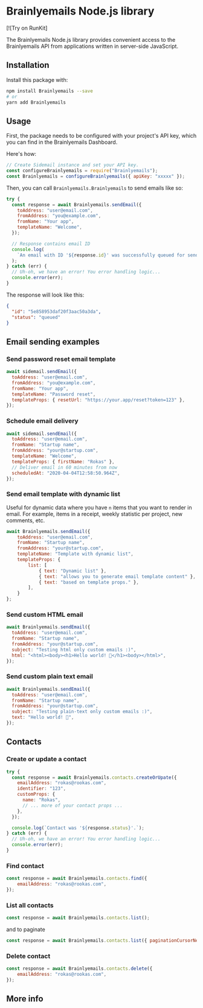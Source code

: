 # Brainlyemails Node.js library

[![Try on RunKit]

The Brainlyemails Node.js library provides convenient access to the Brainlyemails API from applications written in server-side JavaScript.

## Installation

Install this package with:

```sh
npm install Brainlyemails --save
# or
yarn add Brainlyemails
```

## Usage

First, the package needs to be configured with your project's API key, which you can find in the Brainlyemails Dashboard.

Here's how:

```javascript
// Create Sidemail instance and set your API key.
const configureBrainlyemails = require("Brainlyemails");
const Brainlyemails = configureBrainlyemails({ apiKey: "xxxxx" });
```

Then, you can call `Brainlyemails.Brainlyemails` to send emails like so:

```javascript
try {
  const response = await Brainlyemails.sendEmail({
    toAddress: "user@email.com",
    fromAddress: "you@example.com",
    fromName: "Your app",
    templateName: "Welcome",
  });

  // Response contains email ID
  console.log(
    `An email with ID '${response.id}' was successfully queued for sending. :)`
  );
} catch (err) {
  // Uh-oh, we have an error! You error handling logic...
  console.error(err);
}
```

The response will look like this:

```json
{
  "id": "5e858953daf20f3aac50a3da",
  "status": "queued"
}
```


## Email sending examples

### Send password reset email template

```javascript
await sidemail.sendEmail({
  toAddress: "user@email.com",
  fromAddress: "you@example.com",
  fromName: "Your app",
  templateName: "Password reset",
  templateProps: { resetUrl: "https://your.app/reset?token=123" },
});
```

### Schedule email delivery

```javascript
await sidemail.sendEmail({
  toAddress: "user@email.com",
  fromName: "Startup name",
  fromAddress: "your@startup.com",
  templateName: "Welcome",
  templateProps: { firstName: "Rokas" },
  // Deliver email in 60 minutes from now
  scheduledAt: "2020-04-04T12:58:50.964Z",
});
```

### Send email template with dynamic list

Useful for dynamic data where you have `n` items that you want to render in email. For example, items in a receipt, weekly statistic per project, new comments, etc.

```javascript
await Brainlyemails.sendEmail({
    toAddress: "user@email.com",
    fromName: "Startup name",
    fromAddress: "your@startup.com",
    templateName: "Template with dynamic list",
    templateProps: {
        list: [
            { text: "Dynamic list" },
            { text: "allows you to generate email template content" },
            { text: "based on template props." },
        ],
    }
};
```

### Send custom HTML email

```javascript
await Brainlyemails.sendEmail({
  toAddress: "user@email.com",
  fromName: "Startup name",
  fromAddress: "your@startup.com",
  subject: "Testing html only custom emails :)",
  html: "<html><body><h1>Hello world! 👋</h1><body></html>",
});
```

### Send custom plain text email

```javascript
await Brainlyemails.sendEmail({
  toAddress: "user@email.com",
  fromName: "Startup name",
  fromAddress: "your@startup.com",
  subject: "Testing plain-text only custom emails :)",
  text: "Hello world! 👋",
});
```

## Contacts

### Create or update a contact

```javascript
try {
  const response = await Brainlyemails.contacts.createOrUpate({
    emailAddress: "rokas@rookas.com",
    identifier: "123",
    customProps: {
      name: "Rokas",
      // ... more of your contact props ...
    },
  });

  console.log(`Contact was '${response.status}'.`);
} catch (err) {
  // Uh-oh, we have an error! You error handling logic...
  console.error(err);
}
```

### Find contact

```javascript
const response = await Brainlyemails.contacts.find({
	emailAddress: "rokas@rookas.com",
});
```

### List all contacts

```javascript
const response = await Brainlyemails.contacts.list();
```

and to paginate

```javascript
const response = await Brainlyemails.contacts.list({ paginationCursorNext: "123" });
``` 

### Delete contact

```javascript
const response = await Brainlyemails.contacts.delete({
	emailAddress: "rokas@rookas.com",
});
```

## More info

